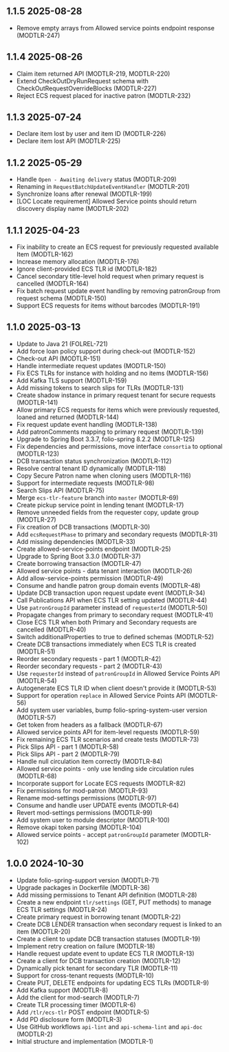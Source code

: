 ## 1.1.5 2025-08-28
* Remove empty arrays from Allowed service points endpoint response (MODTLR-247)

## 1.1.4 2025-08-26
* Claim item returned API (MODTLR-219, MODTLR-220)
* Extend CheckOutDryRunRequest schema with CheckOutRequestOverrideBlocks (MODTLR-227)
* Reject ECS request placed for inactive patron (MODTLR-232)

## 1.1.3 2025-07-24
* Declare item lost by user and item ID (MODTLR-226)
* Declare item lost API (MODTLR-225)

## 1.1.2 2025-05-29
* Handle `Open - Awaiting delivery` status (MODTLR-209)
* Renaming in `RequestBatchUpdateEventHandler` (MODTLR-201)
* Synchronize loans after renewal (MODTLR-199)
* [LOC Locate requirement] Allowed Service points should return discovery display name (MODTLR-202)

## 1.1.1 2025-04-23
* Fix inability to create an ECS request for previously requested available Item (MODTLR-162)
* Increase memory allocation (MODTLR-176)
* Ignore client-provided ECS TLR id (MODTLR-182)
* Cancel secondary title-level hold request when primary request is cancelled (MODTLR-164)
* Fix batch request update event handling by removing patronGroup from request schema (MODTLR-150)
* Support ECS requests for items without barcodes (MODTLR-191)

## 1.1.0 2025-03-13
* Update to Java 21 (FOLREL-721)
* Add force loan policy support during check-out (MODTLR-152)
* Check-out API (MODTLR-151)
* Handle intermediate request updates (MODTLR-150)
* Fix ECS TLRs for instance with holding and no items (MODTLR-156)
* Add Kafka TLS support (MODTLR-159)
* Add missing tokens to search slips for TLRs (MODTLR-131)
* Create shadow instance in primary request tenant for secure requests (MODTLR-141)
* Allow primary ECS requests for items which were previously requested, loaned and returned (MODTLR-144)
* Fix request update event handling (MODTLR-138)
* Add patronComments mapping to primary request (MODTLR-139)
* Upgrade to Spring Boot 3.3.7, folio-spring 8.2.2 (MODTLR-125)
* Fix dependencies and permissions, move interface `consortia` to optional (MODTLR-123)
* DCB transaction status synchronization (MODTLR-112)
* Resolve central tenant ID dynamically (MODTLR-118)
* Copy Secure Patron name when cloning users (MODTLR-116)
* Support for intermediate requests (MODTLR-98)
* Search Slips API (MODTLR-75)
* Merge `ecs-tlr-feature` branch into `master` (MODTLR-69)
* Create pickup service point in lending tenant (MODTLR-17)
* Remove unneeded fields from the requester copy, update group (MODTLR-27)
* Fix creation of DCB transactions (MODTLR-30)
* Add `ecsRequestPhase` to primary and secondary requests (MODTLR-31)
* Add missing dependencies (MODTLR-33)
* Create allowed-service-points endpoint (MODTLR-25)
* Upgrade to Spring Boot 3.3.0 (MODTLR-37)
* Create borrowing transaction (MODTLR-47)
* Allowed service points - data tenant interaction (MODTLR-26)
* Add allow-service-points permission (MODTLR-49)
* Consume and handle patron group domain events (MODTLR-48)
* Update DCB transaction upon request update event (MODTLR-34)
* Call Publications API when ECS TLR setting updated (MODTLR-44)
* Use `patronGroupId` parameter instead of `requesterId` (MODTLR-50)
* Propagate changes from primary to secondary request (MODTLR-41)
* Close ECS TLR when both Primary and Secondary requests are cancelled (MODTLR-40)
* Switch additionalProperties to true to defined schemas (MODTLR-52)
* Create DCB transactions immediately when ECS TLR is created (MODTLR-51)
* Reorder secondary requests - part 1 (MODTLR-42)
* Reorder secondary requests - part 2 (MODTLR-43)
* Use `requesterId` instead of `patronGroupId` in Allowed Service Points API (MODTLR-54)
* Autogenerate ECS TLR ID when client doesn't provide it (MODTLR-53)
* Support for operation `replace` in Allowed Service Points API (MODTLR-56)
* Add system user variables, bump folio-spring-system-user version (MODTLR-57)
* Get token from headers as a fallback (MODTLR-67)
* Allowed service points API for item-level requests (MODTLR-59)
* Fix remaining ECS TLR scenarios and create tests (MODTLR-73)
* Pick Slips API - part 1 (MODTLR-58)
* Pick Slips API - part 2 (MODTLR-79)
* Handle null circulation item correctly (MODTLR-84)
* Allowed service points - only use lending side circulation rules (MODTLR-68)
* Incorporate support for Locate ECS requests (MODTLR-82)
* Fix permissions for mod-patron (MODTLR-93)
* Rename mod-settings permissions (MODTLR-97)
* Consume and handle user UPDATE events (MODTLR-64)
* Revert mod-settings permissions (MODTLR-99)
* Add system user to module descriptor (MODTLR-100)
* Remove okapi token parsing (MODTLR-104)
* Allowed service points - accept `patronGroupId` parameter (MODTLR-102)

## 1.0.0 2024-10-30
* Update folio-spring-support version (MODTLR-71)
* Upgrade packages in Dockerfile (MODTLR-36)
* Add missing permissions to Tenant API definition (MODTLR-28)
* Create a new endpoint `tlr/settings` (GET, PUT methods) to manage ECS TLR settings (MODTLR-24)
* Create primary request in borrowing tenant (MODTLR-22)
* Create DCB LENDER transaction when secondary request is linked to an item (MODTLR-20)
* Create a client to update DCB transaction statuses (MODTLR-19)
* Implement retry creation on failure (MODTLR-18)
* Handle request update event to update ECS TLR (MODTLR-13)
* Create a client for DCB transaction creation (MODTLR-12)
* Dynamically pick tenant for secondary TLR (MODTLR-11)
* Support for cross-tenant requests (MODTLR-10)
* Create PUT, DELETE endpoints for updating ECS TLRs (MODTLR-9)
* Add Kafka support (MODTLR-8)
* Add the client for mod-search (MODTLR-7)
* Create TLR processing timer (MODTLR-6)
* Add `/tlr/ecs-tlr` POST endpoint (MODTLR-5)
* Add PD disclosure form (MODTLR-3)
* Use GitHub workflows `api-lint` and `api-schema-lint` and `api-doc` (MODTLR-2)
* Initial structure and implementation (MODTLR-1)
